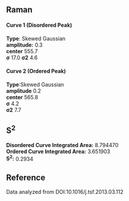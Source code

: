 ## Raman

#### Curve 1 (Disordered Peak)
**Type**: Skewed Gaussian\
**amplitude:** 0.3\
**center** 555.7\
**σ** 17.0
**σ2** 4.6


#### Curve 2 (Ordered Peak)
**Type**:Skewed Gaussian\
**amplitude** 0.2\
**center** 565.8\
**σ** 4.2\
**σ2** 7.7


## S<sup>2</sup>
**Disordered Curve Integrated Area:** 8.794470\
**Ordered Curve Integrated Area:** 3.651903\
**S<sup>2</sup>:** 0.2934


















## Reference
Data analyzed from DOI:10.1016/j.tsf.2013.03.112 
